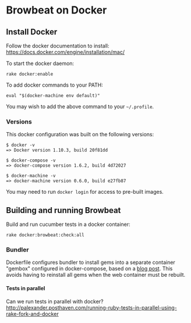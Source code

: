 # Browbeat on Docker

## Install Docker

Follow the docker documentation to install: https://docs.docker.com/engine/installation/mac/

To start the docker daemon:

```
rake docker:enable
```

To add docker commands to your PATH:

```
eval "$(docker-machine env default)"
```

You may wish to add the above command to your `~/.profile`.

### Versions

This docker configuration was built on the following versions:

```
$ docker -v
=> Docker version 1.10.3, build 20f81dd

$ docker-compose -v
=> docker-compose version 1.6.2, build 4d72027

$ docker-machine -v
=> docker-machine version 0.6.0, build e27fb87
```

You may need to run `docker login` for access to pre-built images.

## Building and running Browbeat

Build and run cucumber tests in a docker container:

```
rake docker:browbeat:check:all
```

### Bundler

Dockerfile configures bundler to install gems into a separate container "gembox" configured in docker-compose, based on a [blog post](https://medium.com/@fbzga/how-to-cache-bundle-install-with-docker-7bed453a5800#.bpd1rz5ya). This avoids having to reinstall all gems when the web container must be rebuilt.

#### Tests in parallel

Can we run tests in parallel with docker? http://palexander.posthaven.com/running-ruby-tests-in-parallel-using-rake-fork-and-docker
